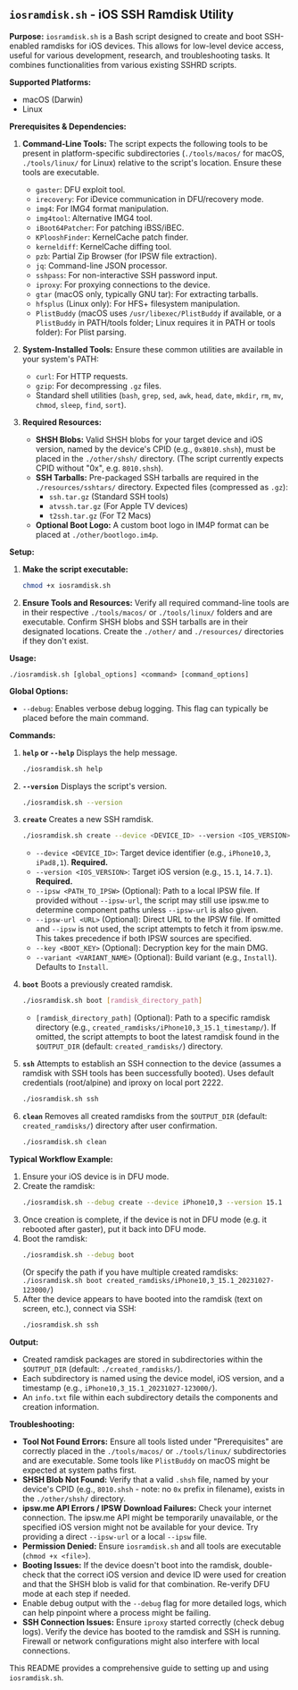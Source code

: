 ## `iosramdisk.sh` - iOS SSH Ramdisk Utility

**Purpose:**
`iosramdisk.sh` is a Bash script designed to create and boot SSH-enabled ramdisks for iOS devices. This allows for low-level device access, useful for various development, research, and troubleshooting tasks. It combines functionalities from various existing SSHRD scripts.

**Supported Platforms:**
*   macOS (Darwin)
*   Linux

**Prerequisites & Dependencies:**

1.  **Command-Line Tools:**
    The script expects the following tools to be present in platform-specific subdirectories (`./tools/macos/` for macOS, `./tools/linux/` for Linux) relative to the script's location. Ensure these tools are executable.
    *   `gaster`: DFU exploit tool.
    *   `irecovery`: For iDevice communication in DFU/recovery mode.
    *   `img4`: For IMG4 format manipulation.
    *   `img4tool`: Alternative IMG4 tool.
    *   `iBoot64Patcher`: For patching iBSS/iBEC.
    *   `KPlooshFinder`: KernelCache patch finder.
    *   `kerneldiff`: KernelCache diffing tool.
    *   `pzb`: Partial Zip Browser (for IPSW file extraction).
    *   `jq`: Command-line JSON processor.
    *   `sshpass`: For non-interactive SSH password input.
    *   `iproxy`: For proxying connections to the device.
    *   `gtar` (macOS only, typically GNU tar): For extracting tarballs.
    *   `hfsplus` (Linux only): For HFS+ filesystem manipulation.
    *   `PlistBuddy` (macOS uses `/usr/libexec/PlistBuddy` if available, or a `PlistBuddy` in PATH/tools folder; Linux requires it in PATH or tools folder): For Plist parsing.

2.  **System-Installed Tools:**
    Ensure these common utilities are available in your system's PATH:
    *   `curl`: For HTTP requests.
    *   `gzip`: For decompressing `.gz` files.
    *   Standard shell utilities (`bash`, `grep`, `sed`, `awk`, `head`, `date`, `mkdir`, `rm`, `mv`, `chmod`, `sleep`, `find`, `sort`).

3.  **Required Resources:**
    *   **SHSH Blobs:** Valid SHSH blobs for your target device and iOS version, named by the device's CPID (e.g., `0x8010.shsh`), must be placed in the `./other/shsh/` directory. (The script currently expects CPID without "0x", e.g. `8010.shsh`).
    *   **SSH Tarballs:** Pre-packaged SSH tarballs are required in the `./resources/sshtars/` directory. Expected files (compressed as `.gz`):
        *   `ssh.tar.gz` (Standard SSH tools)
        *   `atvssh.tar.gz` (For Apple TV devices)
        *   `t2ssh.tar.gz` (For T2 Macs)
    *   **Optional Boot Logo:** A custom boot logo in IM4P format can be placed at `./other/bootlogo.im4p`.

**Setup:**

1.  **Make the script executable:**
    ```bash
    chmod +x iosramdisk.sh
    ```
2.  **Ensure Tools and Resources:** Verify all required command-line tools are in their respective `./tools/macos/` or `./tools/linux/` folders and are executable. Confirm SHSH blobs and SSH tarballs are in their designated locations. Create the `./other/` and `./resources/` directories if they don't exist.

**Usage:**

```
./iosramdisk.sh [global_options] <command> [command_options]
```

**Global Options:**
*   `--debug`: Enables verbose debug logging. This flag can typically be placed before the main command.

**Commands:**

1.  **`help` or `--help`**
    Displays the help message.
    ```bash
    ./iosramdisk.sh help
    ```

2.  **`--version`**
    Displays the script's version.
    ```bash
    ./iosramdisk.sh --version
    ```

3.  **`create`**
    Creates a new SSH ramdisk.
    ```bash
    ./iosramdisk.sh create --device <DEVICE_ID> --version <IOS_VERSION> [--ipsw <PATH_TO_IPSW> | --ipsw-url <URL>] [other_options]
    ```
    *   `--device <DEVICE_ID>`: Target device identifier (e.g., `iPhone10,3`, `iPad8,1`). **Required.**
    *   `--version <IOS_VERSION>`: Target iOS version (e.g., `15.1`, `14.7.1`). **Required.**
    *   `--ipsw <PATH_TO_IPSW>` (Optional): Path to a local IPSW file. If provided without `--ipsw-url`, the script may still use ipsw.me to determine component paths unless `--ipsw-url` is also given.
    *   `--ipsw-url <URL>` (Optional): Direct URL to the IPSW file. If omitted and `--ipsw` is not used, the script attempts to fetch it from ipsw.me. This takes precedence if both IPSW sources are specified.
    *   `--key <BOOT_KEY>` (Optional): Decryption key for the main DMG.
    *   `--variant <VARIANT_NAME>` (Optional): Build variant (e.g., `Install`). Defaults to `Install`.

4.  **`boot`**
    Boots a previously created ramdisk.
    ```bash
    ./iosramdisk.sh boot [ramdisk_directory_path]
    ```
    *   `[ramdisk_directory_path]` (Optional): Path to a specific ramdisk directory (e.g., `created_ramdisks/iPhone10,3_15.1_timestamp/`). If omitted, the script attempts to boot the latest ramdisk found in the `$OUTPUT_DIR` (default: `created_ramdisks/`) directory.

5.  **`ssh`**
    Attempts to establish an SSH connection to the device (assumes a ramdisk with SSH tools has been successfully booted). Uses default credentials (root/alpine) and iproxy on local port 2222.
    ```bash
    ./iosramdisk.sh ssh
    ```

6.  **`clean`**
    Removes all created ramdisks from the `$OUTPUT_DIR` (default: `created_ramdisks/`) directory after user confirmation.
    ```bash
    ./iosramdisk.sh clean
    ```

**Typical Workflow Example:**

1.  Ensure your iOS device is in DFU mode.
2.  Create the ramdisk:
    ```bash
    ./iosramdisk.sh --debug create --device iPhone10,3 --version 15.1
    ```
3.  Once creation is complete, if the device is not in DFU mode (e.g. it rebooted after gaster), put it back into DFU mode.
4.  Boot the ramdisk:
    ```bash
    ./iosramdisk.sh --debug boot 
    ```
    (Or specify the path if you have multiple created ramdisks: `./iosramdisk.sh boot created_ramdisks/iPhone10,3_15.1_20231027-123000/`)
5.  After the device appears to have booted into the ramdisk (text on screen, etc.), connect via SSH:
    ```bash
    ./iosramdisk.sh ssh
    ```

**Output:**
*   Created ramdisk packages are stored in subdirectories within the `$OUTPUT_DIR` (default: `./created_ramdisks/`).
*   Each subdirectory is named using the device model, iOS version, and a timestamp (e.g., `iPhone10,3_15.1_20231027-123000/`).
*   An `info.txt` file within each subdirectory details the components and creation information.

**Troubleshooting:**
*   **Tool Not Found Errors:** Ensure all tools listed under "Prerequisites" are correctly placed in the `./tools/macos/` or `./tools/linux/` subdirectories and are executable. Some tools like `PlistBuddy` on macOS might be expected at system paths first.
*   **SHSH Blob Not Found:** Verify that a valid `.shsh` file, named by your device's CPID (e.g., `8010.shsh` - note: no `0x` prefix in filename), exists in the `./other/shsh/` directory.
*   **ipsw.me API Errors / IPSW Download Failures:** Check your internet connection. The ipsw.me API might be temporarily unavailable, or the specified iOS version might not be available for your device. Try providing a direct `--ipsw-url` or a local `--ipsw` file.
*   **Permission Denied:** Ensure `iosramdisk.sh` and all tools are executable (`chmod +x <file>`).
*   **Booting Issues:** If the device doesn't boot into the ramdisk, double-check that the correct iOS version and device ID were used for creation and that the SHSH blob is valid for that combination. Re-verify DFU mode at each step if needed.
*   Enable debug output with the `--debug` flag for more detailed logs, which can help pinpoint where a process might be failing.
*   **SSH Connection Issues:** Ensure `iproxy` started correctly (check debug logs). Verify the device has booted to the ramdisk and SSH is running. Firewall or network configurations might also interfere with local connections.

This README provides a comprehensive guide to setting up and using `iosramdisk.sh`.
